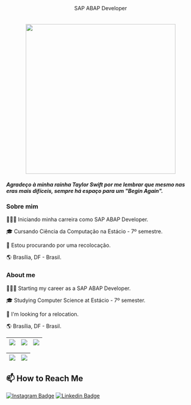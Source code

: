 <div style="display: inline_block" align="center">
   SAP ABAP Developer 
   <br><br>
  
  <br>
  <img width="400" src="https://media.tumblr.com/tumblr_lzcugszYUI1qj47oz.gif" />
  <br>
</div>

<h5> Agradeço à minha rainha Taylor Swift por me lembrar que mesmo nas eras mais difíceis, sempre há espaço para um "Begin Again".</h5>

<h3> Sobre mim </h3>

 <p>👨🏻‍💻 Iniciando minha carreira como SAP ABAP Developer.</p>
 <p>🎓 Cursando Ciência da Computação na Estácio - 7º semestre.</p>
 <p>💼 Estou procurando por uma recolocação.</p>
 <p>🌎 Brasília, DF - Brasil.</p>
 
 <h3> About me </h3>
 
 <p>👨🏻‍💻 Starting my career as a SAP ABAP Developer.</p>
 <p>🎓 Studying Computer Science at Estácio - 7º semester.</p>
 <p>💼 I'm looking for a relocation.</p>
 <p>🌎 Brasília, DF - Brasil.</p>

| ![](http://github-profile-summary-cards.vercel.app/api/cards/stats?username=Iupina&theme=nord_dark) | ![](http://github-profile-summary-cards.vercel.app/api/cards/repos-per-language?username=Iupina&hide=Html&theme=nord_dark) | ![](http://github-profile-summary-cards.vercel.app/api/cards/most-commit-language?username=Iupina&theme=nord_dark) |
| :-: | :-: | :-: |

| ![](http://github-profile-summary-cards.vercel.app/api/cards/profile-details?username=Iupina&theme=nord_dark) | ![](https://github-readme-streak-stats.herokuapp.com/?user=Iupina&hide_border=true&date_format=M%20j%5B%2C%20Y%5D&background=2D3742&stroke=2D3742&ring=6bbbca&fire=6bbbca&currStreakNum=fff&sideNums=6bbbca&currStreakLabel=6bbbca&sideLabels=fff&dates=fff) |
| :-: | :-: |

## 📫 How to Reach Me

[![Instagram Badge](https://img.shields.io/badge/Instagram-E4405F?style=for-the-badge&logo=instagram&logoColor=white)](https://www.instagram.com/lupina.gap/)
[![Linkedin Badge](https://img.shields.io/badge/-Linkedin-blue?style=for-the-badge&logo=Linkedin&logoColor=white)](https://www.linkedin.com/in/lupinagap/)
